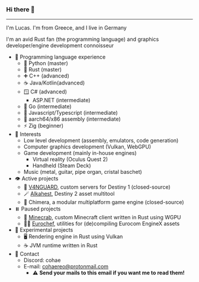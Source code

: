 ### Hi there 👋
----------------------------
I'm Lucas. I'm from Greece, and I live in Germany

I'm an avid Rust fan (the programming language) and graphics developer/engine development connoisseur 

- 📝 Programming language experience
  - 🐍 Python (master)
  - 🦀 Rust (master)
  - ➕ C++ (advanced)
  - ☕ Java/Kotlin(advanced)
  - 🪟 C# (advanced)
    - ASP.NET (intermediate)
  - 🔵 Go (intermediate)
  - 📜 Javascript/Typescript (intermediate)
  - 💽 aarch64/x86 assembly (intermediate)
  - ⚡ Zig (beginner)
- 👀 Interests
  - Low level development (assembly, emulators, code generation)
  - Computer graphics development (Vulkan, WebGPU)
  - Game development (mainly in-house engines)
    - Virtual reality (Oculus Quest 2)
    - Handheld (Steam Deck)
  - Music (metal, guitar, pipe organ, cristal baschet)
- 👁️ Active projects
  - 🔫 [V4NGUARD](https://github.com/v4nguard), custom servers for Destiny 1 (closed-source)
  - 🪄 [Alkahest](https://github.com/cohaereo/alkahest), Destiny 2 asset multitool
  - 🎥 Chimera, a modular multiplatform game engine (closed-source)
- ⏸️ Paused projects
  - 🦀 [Minecrab](https://github.com/cohaereo/minecrab), custom Minecraft client written in Rust using WGPU
  - 👨‍🍳 [Eurochef](https://github.com/eurotools/eurochef), utilities for (de)compiling Eurocom EngineX assets
- 🧪 Experimental projects
  - 🖥️ Rendering engine in Rust using Vulkan
  - ☕ JVM runtime written in Rust
- 📨 Contact
  - Discord: cohae
  - E-mail: cohaereo@protonmail.com
    - ⚠️ **Send your mails to this email if you want me to read them!**
